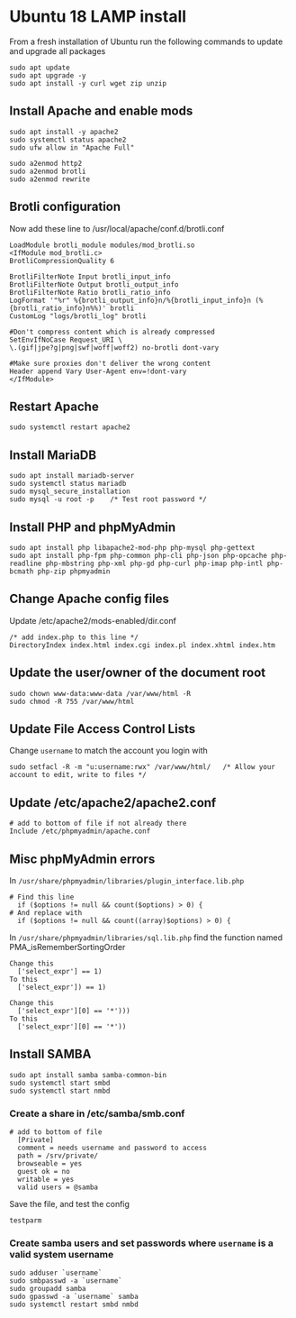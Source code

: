 # Ubuntu 18 LAMP install

From a fresh installation of Ubuntu run the following commands to update and upgrade all packages
```
sudo apt update
sudo apt upgrade -y
sudo apt install -y curl wget zip unzip
```

## Install Apache and enable mods
```
sudo apt install -y apache2
sudo systemctl status apache2
sudo ufw allow in "Apache Full"

sudo a2enmod http2
sudo a2enmod brotli
sudo a2enmod rewrite
```

## Brotli configuration
Now add these line to /usr/local/apache/conf.d/brotli.conf
```
LoadModule brotli_module modules/mod_brotli.so
<IfModule mod_brotli.c>
BrotliCompressionQuality 6

BrotliFilterNote Input brotli_input_info
BrotliFilterNote Output brotli_output_info
BrotliFilterNote Ratio brotli_ratio_info
LogFormat '"%r" %{brotli_output_info}n/%{brotli_input_info}n (%{brotli_ratio_info}n%%)' brotli
CustomLog "logs/brotli_log" brotli

#Don't compress content which is already compressed
SetEnvIfNoCase Request_URI \
\.(gif|jpe?g|png|swf|woff|woff2) no-brotli dont-vary

#Make sure proxies don't deliver the wrong content
Header append Vary User-Agent env=!dont-vary
</IfModule>
```

## Restart Apache
```
sudo systemctl restart apache2
```

## Install MariaDB
```
sudo apt install mariadb-server
sudo systemctl status mariadb
sudo mysql_secure_installation
sudo mysql -u root -p    /* Test root password */
```

## Install PHP and phpMyAdmin
```
sudo apt install php libapache2-mod-php php-mysql php-gettext
sudo apt install php-fpm php-common php-cli php-json php-opcache php-readline php-mbstring php-xml php-gd php-curl php-imap php-intl php-bcmath php-zip phpmyadmin
```

## Change Apache config files
Update /etc/apache2/mods-enabled/dir.conf
```
/* add index.php to this line */
DirectoryIndex index.html index.cgi index.pl index.xhtml index.htm
```

## Update the user/owner of the document root
```
sudo chown www-data:www-data /var/www/html -R
sudo chmod -R 755 /var/www/html
```

## Update File Access Control Lists
Change `username` to match the account you login with
```
sudo setfacl -R -m "u:username:rwx" /var/www/html/   /* Allow your account to edit, write to files */
```

## Update /etc/apache2/apache2.conf
```
# add to bottom of file if not already there
Include /etc/phpmyadmin/apache.conf
```

## Misc phpMyAdmin errors
In `/usr/share/phpmyadmin/libraries/plugin_interface.lib.php`
```
# Find this line
  if ($options != null && count($options) > 0) {
# And replace with
  if ($options != null && count((array)$options) > 0) {
```

In `/usr/share/phpmyadmin/libraries/sql.lib.php` find the function named PMA_isRememberSortingOrder
```
Change this
  ['select_expr'] == 1)
To this
  ['select_expr']) == 1)
  
Change this
  ['select_expr'][0] == '*')))
To this
  ['select_expr'][0] == '*'))
```

## Install SAMBA
```
sudo apt install samba samba-common-bin
sudo systemctl start smbd
sudo systemctl start nmbd
```

### Create a share in /etc/samba/smb.conf
```
# add to bottom of file 
  [Private]
  comment = needs username and password to access
  path = /srv/private/
  browseable = yes
  guest ok = no
  writable = yes
  valid users = @samba
```
Save the file, and test the config
```
testparm
```

### Create samba users and set passwords where `username` is a valid system username
```
sudo adduser `username`
sudo smbpasswd -a `username`
sudo groupadd samba
sudo gpasswd -a `username` samba
sudo systemctl restart smbd nmbd
```

